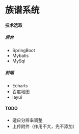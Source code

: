 # 族谱系统
#### 技术选取
##### 后台
   - SpringBoot
   - Mybatis
   - MySql
##### 前端   
   - Echarts
   - 百度地图
   - layui
#### TODO
   - 适应分辨率调整
   - 上传附件（作用不大，先不添加）
